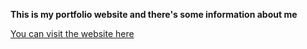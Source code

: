 **This is my portfolio website and there's some information about me**

[You can visit the website here](https://utopiaLF.github.io/web)

